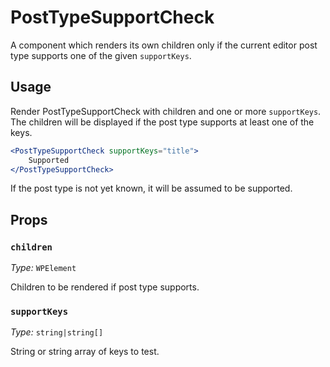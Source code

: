 PostTypeSupportCheck
====================

A component which renders its own children only if the current editor post type supports one of the given `supportKeys`.

## Usage

Render PostTypeSupportCheck with children and one or more `supportKeys`. The children will be displayed if the post type supports at least one of the keys.

```jsx
<PostTypeSupportCheck supportKeys="title">
	Supported
</PostTypeSupportCheck>
```

If the post type is not yet known, it will be assumed to be supported.

## Props

### `children`

*Type:* `WPElement`

Children to be rendered if post type supports.

### `supportKeys`

*Type:* `string|string[]`

String or string array of keys to test.
